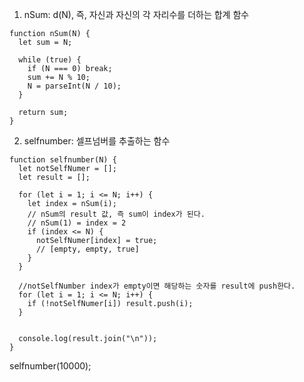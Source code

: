 1. nSum: d(N), 즉, 자신과 자신의 각 자리수를 더하는 합계 함수 


```
function nSum(N) {
  let sum = N;

  while (true) {
    if (N === 0) break;
    sum += N % 10;
    N = parseInt(N / 10);
  }

  return sum;
}
```

2. selfnumber: 셀프넘버를 추출하는 함수
```
function selfnumber(N) {
  let notSelfNumer = [];
  let result = [];

  for (let i = 1; i <= N; i++) {
    let index = nSum(i);
    // nSum의 result 값, 즉 sum이 index가 된다.
    // nSum(1) = index = 2
    if (index <= N) {
      notSelfNumer[index] = true;
      // [empty, empty, true]
    }
  }

  //notSelfNumber index가 empty이면 해당하는 숫자를 result에 push한다.
  for (let i = 1; i <= N; i++) {
    if (!notSelfNumer[i]) result.push(i);
  }
  
  
  console.log(result.join("\n"));
}

```

selfnumber(10000);

